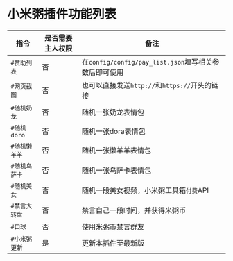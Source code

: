 # 小米粥插件功能列表
|指令|是否需要主人权限|备注|
|----|----|----|
| `#赞助列表` | 否 | 在`config/config/pay_list.json`填写相关参数后即可使用 |
| `#网页截图` | 否 | 也可以直接发送`http://`和`https://`开头的链接 |
| `#随机奶龙` | 否 | 随机一张奶龙表情包 |
| `#随机doro` | 否 | 随机一张dora表情包 |
| `#随机懒羊羊` | 否 | 随机一张懒羊羊表情包 |
| `#随机乌萨卡` | 否 | 随机一张乌萨卡表情包 |
| `#随机美女` | 否 | 随机一段美女视频，小米粥工具箱`付费`API |
| `#禁言大转盘` | 否 | 禁言自己一段时间，并获得米粥币 |
| `#口球` | 否 | 使用米粥币禁言群友 |
| `#小米粥更新` | 是 | 更新本插件至最新版 |